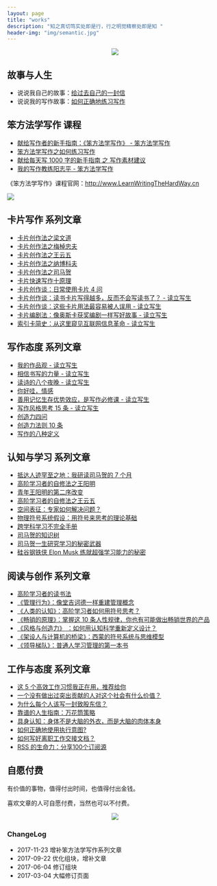 ```yaml
---
layout: page
title: "works"
description: "知之真切笃实处即是行，行之明觉精察处即是知 "
header-img: "img/semantic.jpg"
---
```



<center>
    <p><img src="http://openmindclub.qiniudn.com/omt/WhiteAvatar.jpg" align="center"></p>
</center>


## 故事与人生

- 说说我自己的故事：[给过去自己的一封信](http://www.cnfeat.com/blog/2017/03/03/a-letter-to-myself-in-that-past/)
- 说说我的写作故事：[如何正确地练习写作](http://www.jianshu.com/p/2621444b619d)

## 笨方法学写作 课程

- [献给写作者的新手指南：《笨方法学写作》 - 笨方法学写作](http://www.cnfeat.com/blog/2017/11/11/Hb2NewWriter/)
- [笨方法学写作之如何练习写作](http://www.cnfeat.com/blog/2017/09/22/LearnWritingHardWay/)
- [献给每天写 1000 字的新手指南 之 写作素材建议](http://www.cnfeat.com/blog/2017/08/15/HbWrite1000Words/)
- [我的写作教练阳志平 - 笨方法学写作](http://www.cnfeat.com/blog/2017/10/18/MyWritingCoach/)

《笨方法学写作》课程官网：http://www.LearnWritingTheHardWay.cn

![](http://openmindclub.qiniudn.com/omt/ProductList01.jpg?imageMogr2/thumbnail/!30p)


## 卡片写作 系列文章

- [卡片创作法之梁文道](http://www.cnfeat.com/blog/2017/08/16/CardWrite-LiangWenDao/)
- [卡片创作法之梅棹忠夫](http://www.cnfeat.com/blog/2017/08/09/CardWrite-TadaoUmesao/)
- [卡片创作法之王云五](http://www.cnfeat.com/blog/2017/08/08/WangYunWuCardWrite/)
- [卡片创作法之纳博科夫](http://www.cnfeat.com/blog/2016/11/20/NabokovWriteStyle/)
- [卡片创作法之司马贺](http://www.cnfeat.com/blog/2016/12/21/CardWriteSimon/)
- [卡片快速写作十原理](http://www.cnfeat.com/blog/2017/09/11/PrinciplesQuickWriting/)
- [卡片创作谈：日常使用卡片 4 问](http://www.cnfeat.com/blog/2017/07/31/CardTalk4Q/)
- [卡片创作谈：读书卡片写得越多，反而不会写读书了？ - 读立写生](http://www.cnfeat.com/blog/2017/06/04/CardTalk-ReadAndWrite/)
- [卡片创作谈：这些卡片用法最容易被人误用 - 读立写生](http://www.cnfeat.com/blog/2017/04/23/CardsUsage/)
- [卡片编剧法：像奥斯卡获奖编剧一样写好故事 - 读立写生](http://www.cnfeat.com/blog/2017/05/09/OscarScreenWriterCardsUsage/)
- [索引卡简史：从这里窥见互联网信息革命 - 读立写生](http://www.cnfeat.com/blog/2017/03/24/Briefhistory/)

## 写作态度 系列文章


- [我的作品观 - 读立写生](http://www.cnfeat.com/blog/2017/03/07/Creation-Viewpoints/)
- [相信书写的力量 - 读立写生](http://www.cnfeat.com/blog/2017/02/21/ThePowerOfWords/)
- [读诗的八个夜晚 - 读立写生](http://www.cnfeat.com/blog/2017/05/13/PoemNigt/)
- [你好哇，情感](http://www.cnfeat.com/blog/2017/02/16/HelloEmotion/)
- [善用记忆生存优势效应，是写作必修课 - 读立写生](http://www.cnfeat.com/blog/2017/03/17/MemoryEffectOfSurvival/)
- [写作风格思考 15 条 - 读立写生](http://www.cnfeat.com/blog/2017/03/28/WriteStyleThinking15/)
- [创造力四问](http://www.cnfeat.com/blog/2017/08/26/Creativity4QA/)
- [创造力法则 10 条](http://www.cnfeat.com/blog/2017/08/25/Creativity10Ways/)
- [写作的八种定义](http://www.cnfeat.com/blog/2017/08/31/WriteDefinition/)

## 认知与学习 系列文章

- [抵达人迹罕至之地：我研读司马贺的 7 个月](http://www.cnfeat.com/blog/2017/08/01/ReadingRoadOfSimon/)
- [高阶学习者的自修法之王阳明](http://www.cnfeat.com/blog/2017/09/05/WangYangMingSelfStudy/)
- [青年王阳明的第二序改变](http://www.cnfeat.com/blog/2017/09/01/WangYangMing2ndChange/)
- [高阶学习者的自修法之王云五](http://www.cnfeat.com/blog/2017/08/16/HighLevelLearningWangYunWu/)
- [空间表征：专家如何解决问题？](http://www.cnfeat.com/blog/2017/08/17/ProblemSpace/)
- [物理符号系统假设：用符号来思考的理论基础](http://www.cnfeat.com/blog/2017/07/27/PhysicalSymbolSystemHypothesis/)
- [跨学科学习不完全手册](http://www.cnfeat.com/blog/2017/05/30/InterdisciplinaryLearning/)
- [司马贺的知识树 ](http://www.cnfeat.com/blog/2017/01/05/SimonKnowlegeTree/)
- [司马贺一生研究学习的秘密武器](http://www.cnfeat.com/blog/2016/12/13/BestVSGood/)
- [硅谷钢铁侠 Elon Musk 练就超强学习能力的秘密](http://www.cnfeat.com/blog/2017/04/26/HowElonMuskLearnsFasterAndBetterThanEveryoneElse/)

## 阅读与创作 系列文章

- [高阶学习者的读书法](http://www.cnfeat.com/blog/2017/07/26/AdvancedLearnerReadMethod/)
- [《管理行为》：像堂吉诃德一样重建管理概念](http://www.cnfeat.com/blog/2017/07/22/Simon-AdministrativeBehavior/)
- [《人类的认知》：高阶学习者如何用符号思考？](http://www.cnfeat.com/blog/2017/07/19/HumanCognition/)
- [《畅销的原理》：掌握这 10 条人性规律，你也有可能做出畅销世界的产品](http://www.cnfeat.com/blog/2017/05/24/Biz10Rules/)
- [《风格与创造力》 ：如何用认知科学重新定义设计？](http://www.cnfeat.com/blog/2017/08/25/StyleCreativityDesign/)
- [《架设人与计算机的桥梁》：西蒙的符号系统与思维模型](http://www.cnfeat.com/blog/2017/08/02/SimonSystemMosel/)
- [《领导梯队》：普通人学习管理的第一本书](http://www.cnfeat.com/blog/2017/07/06/LeadershipPipeline/)

## 工作与态度 系列文章

- [这 5 个高效工作习惯我正在用，推荐给你](http://www.cnfeat.com/blog/2017/05/04/FiveHabbits/)
- [一个没有做出过突出贡献的人对这个社会有什么价值？](http://www.cnfeat.com/blog/2017/06/03/TheMoonAndSixpence/)
- [为什么每个人该写一封致股东信？](http://www.cnfeat.com/blog/2017/07/12/LetterToShareholders/)
- [靠谱的人生指南：万花筒策略 ](http://www.cnfeat.com/blog/2016/12/01/KaleidoscopeStrategy/)
- [具身认知：身体不是大脑的外衣，而是大脑的肉体本身](http://www.cnfeat.com/blog/2016/07/31/Embodied-Cognition/)
- [如何正确地使用执行意图? ](http://www.cnfeat.com/blog/2015/11/21/if-then/)
- [如何写好离职工作交接文档？](http://www.cnfeat.com/blog/2017/06/16/HandoverDoc/)
- [RSS 的生命力：分享100个订阅源](http://www.cnfeat.com/blog/2016/01/29/100Subscription/)


## 自愿付费

有价值的事物，值得付出时间，也值得付出金钱。

喜欢文章的人可自愿付费，当然也可以不付费。


<center>
    <p><img src="http://openmindclub.qiniudn.com/omt/WechatPay02.jpg" align="center"></p>
</center>


### ChangeLog

- 2017-11-23 增补笨方法学写作系列文章
- 2017-09-22 优化组块，增补文章
- 2017-06-04 修订组块
- 2017-03-04 大幅修订页面

